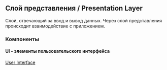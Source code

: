 ## Слой представления / Presentation Layer

Слой, отвечающий за ввод и вывод данных. Через слой представления происходит взаимодействие с приложением.

### Компоненты

#### UI - элементы пользовательского интерфейса
[User Interface](./UI/README.md)